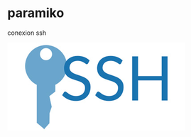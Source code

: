 # paramiko
conexion ssh

<img src="https://github.com/tronicanet/paramiko/blob/master/ssh-key.jpg"
     alt="Markdown Monster icon"
     style="float: left; margin-right: 10px;" />
